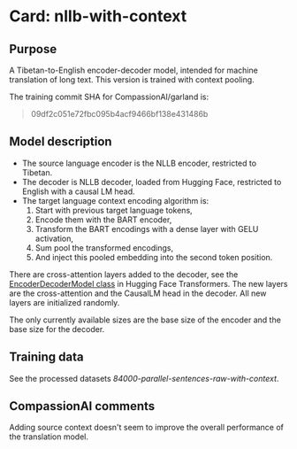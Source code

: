 # Card: nllb-with-context

## Purpose

A Tibetan-to-English encoder-decoder model, intended for machine translation of long text. This version is trained with context pooling.

The training commit SHA for CompassionAI/garland is:

> 09df2c051e72fbc095b4acf9466bf138e431486b

## Model description

- The source language encoder is the NLLB encoder, restricted to Tibetan.
- The decoder is NLLB decoder, loaded from Hugging Face, restricted to English with a causal LM head.
- The target language context encoding algorithm is:
  1. Start with previous target language tokens,
  2. Encode them with the BART encoder,
  3. Transform the BART encodings with a dense layer with GELU activation,
  4. Sum pool the transformed encodings,
  5. And inject this pooled embedding into the second token position.

There are cross-attention layers added to the decoder, see the [EncoderDecoderModel class](https://huggingface.co/docs/transformers/v4.20.1/en/model_doc/encoder-decoder#transformers.EncoderDecoderModel) in Hugging Face Transformers. The new layers are the cross-attention and the CausalLM head in the decoder. All new layers are initialized randomly.

The only currently available sizes are the base size of the encoder and the base size for the decoder.

## Training data

See the processed datasets _84000-parallel-sentences-raw-with-context_.

## CompassionAI comments

Adding source context doesn't seem to improve the overall performance of the translation model.
